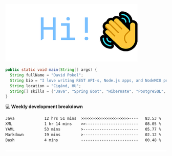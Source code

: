![Hi!](assets/images/hi.png)

```java
public static void main(String[] args) {
  String fullName = "David Pokol";
  String bio = "I love writing REST API-s, Node.js apps, and NodeMCU programs";
  String location = "Cigánd, HU";
  String[] skills = {"Java", "Spring Boot", "Hibernate", "PostgreSQL", "Git"};
}
```

💻 **Weekly development breakdown**
<!--START_SECTION:waka-->

```txt
Java             12 hrs 51 mins  >>>>>>>>>>>>>>>>>>>>>----   83.53 %
XML              1 hr 14 mins    >>-----------------------   08.05 %
YAML             53 mins         >------------------------   05.77 %
Markdown         19 mins         >------------------------   02.12 %
Bash             4 mins          -------------------------   00.48 %
```

<!--END_SECTION:waka-->

![footer](assets/images/footer.png)
